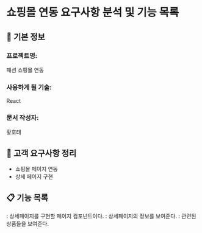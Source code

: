 # 쇼핑몰 연동 요구사항 분석 및 기능 목록

## 📌 기본 정보

### 프로젝트명:

패션 쇼핑몰 연동

### 사용하게 될 기술:

React

### 문서 작성자:

황호태

## 📝 고객 요구사항 정리

- 쇼핑몰 페이지 연동
- 상세 페이지 구현

## 📋 기능 목록

<DetailPage /> : 상세페이지를 구현할 페이지 컴포넌트이다.
<DetailInofo /> : 상세페이지의 정보를 보여준다.
<DetailRel/> : 관련된 상품들을 보여준다.
